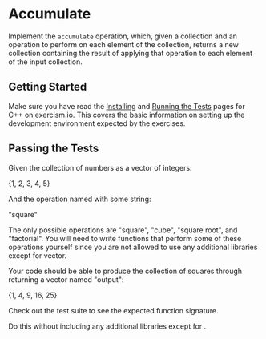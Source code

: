 # Accumulate
Implement the `accumulate` operation, which, given a collection and an
operation to perform on each element of the collection, returns a new
collection containing the result of applying that operation to each element of
the input collection.

## Getting Started

Make sure you have read the [Installing](https://exercism.io/tracks/cpp/installation) and
[Running the Tests](https://exercism.io/tracks/cpp/tests) pages for C++ on exercism.io.
This covers the basic information on setting up the development
environment expected by the exercises.


## Passing the Tests

Given the collection of numbers as a vector of integers:

{1, 2, 3, 4, 5}

And the operation named with some string:

"square"

The only possible operations are "square", "cube", "square root", and "factorial". You will need to write functions that perform some of these operations yourself since you are not allowed to use any additional libraries except for vector.

Your code should be able to produce the collection of squares through returning a vector named "output":

{1, 4, 9, 16, 25}

Check out the test suite to see the expected function signature.

Do this without including any additional libraries except for <vector>.
